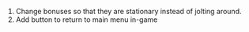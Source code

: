 1. Change bonuses so that they are stationary instead of jolting around.
2. Add button to return to main menu in-game
